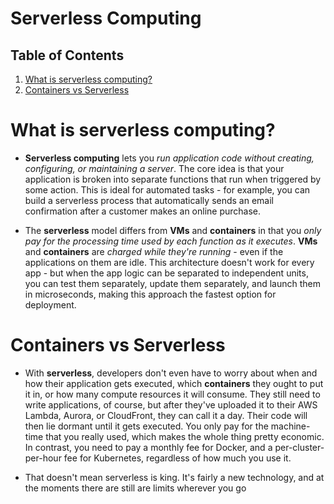 # Serverless Computing

## Table of Contents
1. [What is serverless computing?](#What-is-serverless-computing?)
2. [Containers vs Serverless](#Containers-vs-Serverless)

# What is serverless computing?
* __Serverless computing__ lets you _run application code without creating, configuring, or maintaining a server_. The core idea is that your application is broken into separate functions that run when triggered by some action. This is ideal for automated tasks - for example, you can build a serverless process that automatically sends an email confirmation after a customer makes an online purchase.

* The __serverless__ model differs from __VMs__ and __containers__ in that you _only pay for the processing time used by each function as it executes_. __VMs__ and __containers__ are _charged while they're running_ - even if the applications on them are idle. This architecture doesn't work for every app - but when the app logic can be separated to independent units, you can test them separately, update them separately, and launch them in microseconds, making this approach the fastest option for deployment.

# Containers vs Serverless
* With __serverless__, developers don't even have to worry about when and how their application gets executed, which __containers__ they ought to put it in, or how many compute resources it will consume. They still need to write applications, of course, but after they've uploaded it to their AWS Lambda, Aurora, or CloudFront, they can call it a day. Their code will then lie dormant until it gets executed. You only pay for the machine-time that you really used, which makes the whole thing pretty economic. In contrast, you need to pay a monthly fee for Docker, and a per-cluster-per-hour fee for Kubernetes, regardless of how much you use it.

* That doesn't mean serverless is king. It's fairly a new technology, and at the moments there are still are limits wherever you go